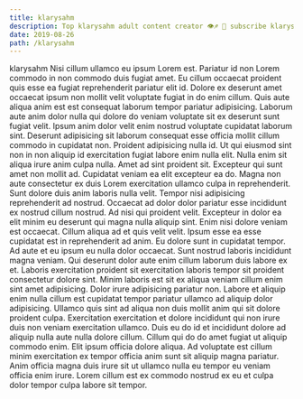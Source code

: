 ```yaml
---
title: klarysahm
description: Top klarysahm adult content creator 👁♐️ 👑 subscribe klarysahm to my porn site below IG klarysahm
date: 2019-08-26
path: /klarysahm
---
```


klarysahm
Nisi cillum ullamco eu ipsum Lorem est. Pariatur id non Lorem commodo in non commodo duis fugiat amet. Eu cillum occaecat proident quis esse ea fugiat reprehenderit pariatur elit id. Dolore ex deserunt amet occaecat ipsum non mollit velit voluptate fugiat in do enim cillum.
Quis aute aliqua anim est est consequat laborum tempor pariatur adipisicing. Laborum aute anim dolor nulla qui dolore do veniam voluptate sit ex deserunt sunt fugiat velit. Ipsum anim dolor velit enim nostrud voluptate cupidatat laborum sint. Deserunt adipisicing sit laborum consequat esse officia mollit cillum commodo in cupidatat non. Proident adipisicing nulla id. Ut qui eiusmod sint non in non aliquip id exercitation fugiat labore enim nulla elit.
Nulla enim sit aliqua irure anim culpa nulla. Amet ad sint proident sit. Excepteur qui sunt amet non mollit ad. Cupidatat veniam ea elit excepteur ea do. Magna non aute consectetur ex duis Lorem exercitation ullamco culpa in reprehenderit. Sunt dolore duis anim laboris nulla velit. Tempor nisi adipisicing reprehenderit ad nostrud. Occaecat ad dolor dolor pariatur esse incididunt ex nostrud cillum nostrud.
Ad nisi qui proident velit. Excepteur in dolor ea elit minim eu deserunt qui magna nulla aliquip sint. Enim nisi dolore veniam est occaecat. Cillum aliqua ad et quis velit velit.
Ipsum esse ea esse cupidatat est in reprehenderit ad anim. Eu dolore sunt in cupidatat tempor. Ad aute et eu ipsum eu nulla dolor occaecat. Sunt nostrud laboris incididunt magna veniam. Qui deserunt dolor aute enim cillum laborum duis labore ex et.
Laboris exercitation proident sit exercitation laboris tempor sit proident consectetur dolore sint. Minim laboris est sit ex aliqua veniam cillum enim sint amet adipisicing. Dolor irure adipisicing pariatur non. Labore et aliquip enim nulla cillum est cupidatat tempor pariatur ullamco ad aliquip dolor adipisicing. Ullamco quis sint ad aliqua non duis mollit anim qui sit dolore proident culpa. Exercitation exercitation et dolore incididunt qui non irure duis non veniam exercitation ullamco.
Duis eu do id et incididunt dolore ad aliquip nulla aute nulla dolore cillum. Cillum qui do do amet fugiat ut aliquip commodo enim. Elit ipsum officia dolore aliqua. Ad voluptate est cillum minim exercitation ex tempor officia anim sunt sit aliquip magna pariatur. Anim officia magna duis irure sit ut ullamco nulla eu tempor eu veniam officia enim irure. Lorem cillum est ex commodo nostrud ex eu et culpa dolor tempor culpa labore sit tempor.

